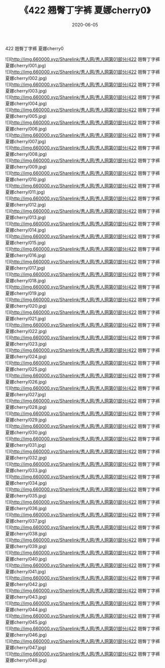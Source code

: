 ﻿---
layout: post
title:  《422 翘臀丁字裤 夏娜cherry0》
date:   2020-06-05
img: http://img.660000.xyz/Sharelink/秀人网/秀人网第01部分/422 翘臀丁字裤 夏娜cherry0/000.jpg
categories: [美女, 清纯, 唯美]
---

422 翘臀丁字裤 夏娜cherry0

  ![](http://img.660000.xyz/Sharelink/秀人网/秀人网第01部分/422 翘臀丁字裤 夏娜cherry/001.jpg) <br> ![](http://img.660000.xyz/Sharelink/秀人网/秀人网第01部分/422 翘臀丁字裤 夏娜cherry/002.jpg) <br> ![](http://img.660000.xyz/Sharelink/秀人网/秀人网第01部分/422 翘臀丁字裤 夏娜cherry/003.jpg) <br> ![](http://img.660000.xyz/Sharelink/秀人网/秀人网第01部分/422 翘臀丁字裤 夏娜cherry/004.jpg) <br> ![](http://img.660000.xyz/Sharelink/秀人网/秀人网第01部分/422 翘臀丁字裤 夏娜cherry/005.jpg) <br> ![](http://img.660000.xyz/Sharelink/秀人网/秀人网第01部分/422 翘臀丁字裤 夏娜cherry/006.jpg) <br> ![](http://img.660000.xyz/Sharelink/秀人网/秀人网第01部分/422 翘臀丁字裤 夏娜cherry/007.jpg) <br> ![](http://img.660000.xyz/Sharelink/秀人网/秀人网第01部分/422 翘臀丁字裤 夏娜cherry/008.jpg) <br> ![](http://img.660000.xyz/Sharelink/秀人网/秀人网第01部分/422 翘臀丁字裤 夏娜cherry/009.jpg) <br> ![](http://img.660000.xyz/Sharelink/秀人网/秀人网第01部分/422 翘臀丁字裤 夏娜cherry/010.jpg) <br> ![](http://img.660000.xyz/Sharelink/秀人网/秀人网第01部分/422 翘臀丁字裤 夏娜cherry/011.jpg) <br> ![](http://img.660000.xyz/Sharelink/秀人网/秀人网第01部分/422 翘臀丁字裤 夏娜cherry/012.jpg) <br> ![](http://img.660000.xyz/Sharelink/秀人网/秀人网第01部分/422 翘臀丁字裤 夏娜cherry/013.jpg) <br> ![](http://img.660000.xyz/Sharelink/秀人网/秀人网第01部分/422 翘臀丁字裤 夏娜cherry/014.jpg) <br> ![](http://img.660000.xyz/Sharelink/秀人网/秀人网第01部分/422 翘臀丁字裤 夏娜cherry/015.jpg) <br> ![](http://img.660000.xyz/Sharelink/秀人网/秀人网第01部分/422 翘臀丁字裤 夏娜cherry/016.jpg) <br> ![](http://img.660000.xyz/Sharelink/秀人网/秀人网第01部分/422 翘臀丁字裤 夏娜cherry/017.jpg) <br> ![](http://img.660000.xyz/Sharelink/秀人网/秀人网第01部分/422 翘臀丁字裤 夏娜cherry/018.jpg) <br> ![](http://img.660000.xyz/Sharelink/秀人网/秀人网第01部分/422 翘臀丁字裤 夏娜cherry/019.jpg) <br> ![](http://img.660000.xyz/Sharelink/秀人网/秀人网第01部分/422 翘臀丁字裤 夏娜cherry/020.jpg) <br> ![](http://img.660000.xyz/Sharelink/秀人网/秀人网第01部分/422 翘臀丁字裤 夏娜cherry/021.jpg) <br> ![](http://img.660000.xyz/Sharelink/秀人网/秀人网第01部分/422 翘臀丁字裤 夏娜cherry/022.jpg) <br> ![](http://img.660000.xyz/Sharelink/秀人网/秀人网第01部分/422 翘臀丁字裤 夏娜cherry/023.jpg) <br> ![](http://img.660000.xyz/Sharelink/秀人网/秀人网第01部分/422 翘臀丁字裤 夏娜cherry/024.jpg) <br> ![](http://img.660000.xyz/Sharelink/秀人网/秀人网第01部分/422 翘臀丁字裤 夏娜cherry/025.jpg) <br> ![](http://img.660000.xyz/Sharelink/秀人网/秀人网第01部分/422 翘臀丁字裤 夏娜cherry/026.jpg) <br> ![](http://img.660000.xyz/Sharelink/秀人网/秀人网第01部分/422 翘臀丁字裤 夏娜cherry/027.jpg) <br> ![](http://img.660000.xyz/Sharelink/秀人网/秀人网第01部分/422 翘臀丁字裤 夏娜cherry/028.jpg) <br> ![](http://img.660000.xyz/Sharelink/秀人网/秀人网第01部分/422 翘臀丁字裤 夏娜cherry/029.jpg) <br> ![](http://img.660000.xyz/Sharelink/秀人网/秀人网第01部分/422 翘臀丁字裤 夏娜cherry/030.jpg) <br> ![](http://img.660000.xyz/Sharelink/秀人网/秀人网第01部分/422 翘臀丁字裤 夏娜cherry/031.jpg) <br> ![](http://img.660000.xyz/Sharelink/秀人网/秀人网第01部分/422 翘臀丁字裤 夏娜cherry/032.jpg) <br> ![](http://img.660000.xyz/Sharelink/秀人网/秀人网第01部分/422 翘臀丁字裤 夏娜cherry/033.jpg) <br> ![](http://img.660000.xyz/Sharelink/秀人网/秀人网第01部分/422 翘臀丁字裤 夏娜cherry/034.jpg) <br> ![](http://img.660000.xyz/Sharelink/秀人网/秀人网第01部分/422 翘臀丁字裤 夏娜cherry/035.jpg) <br> ![](http://img.660000.xyz/Sharelink/秀人网/秀人网第01部分/422 翘臀丁字裤 夏娜cherry/036.jpg) <br> ![](http://img.660000.xyz/Sharelink/秀人网/秀人网第01部分/422 翘臀丁字裤 夏娜cherry/037.jpg) <br> ![](http://img.660000.xyz/Sharelink/秀人网/秀人网第01部分/422 翘臀丁字裤 夏娜cherry/038.jpg) <br> ![](http://img.660000.xyz/Sharelink/秀人网/秀人网第01部分/422 翘臀丁字裤 夏娜cherry/039.jpg) <br> ![](http://img.660000.xyz/Sharelink/秀人网/秀人网第01部分/422 翘臀丁字裤 夏娜cherry/040.jpg) <br> ![](http://img.660000.xyz/Sharelink/秀人网/秀人网第01部分/422 翘臀丁字裤 夏娜cherry/041.jpg) <br> ![](http://img.660000.xyz/Sharelink/秀人网/秀人网第01部分/422 翘臀丁字裤 夏娜cherry/042.jpg) <br> ![](http://img.660000.xyz/Sharelink/秀人网/秀人网第01部分/422 翘臀丁字裤 夏娜cherry/043.jpg) <br> ![](http://img.660000.xyz/Sharelink/秀人网/秀人网第01部分/422 翘臀丁字裤 夏娜cherry/044.jpg) <br> ![](http://img.660000.xyz/Sharelink/秀人网/秀人网第01部分/422 翘臀丁字裤 夏娜cherry/045.jpg) <br> ![](http://img.660000.xyz/Sharelink/秀人网/秀人网第01部分/422 翘臀丁字裤 夏娜cherry/046.jpg) <br> ![](http://img.660000.xyz/Sharelink/秀人网/秀人网第01部分/422 翘臀丁字裤 夏娜cherry/047.jpg) <br> ![](http://img.660000.xyz/Sharelink/秀人网/秀人网第01部分/422 翘臀丁字裤 夏娜cherry/048.jpg) <br>